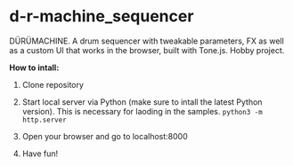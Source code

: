 # d-r-machine_sequencer
DÜRÜMACHINE. A drum sequencer with tweakable parameters, FX as well as a custom UI that works in the browser, built with Tone.js. Hobby project.


**How to intall:**

1. Clone repository

2. Start local server via Python (make sure to intall the latest Python version). This is necessary for laoding in the samples.
``python3 -m http.server`` 

3. Open your browser and go to localhost:8000

4. Have fun!
